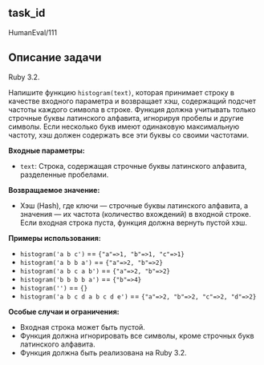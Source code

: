 ## task_id
HumanEval/111

## Описание задачи
Ruby 3.2.

Напишите функцию `histogram(text)`, которая принимает строку в качестве входного параметра и возвращает хэш, содержащий подсчет частоты каждого символа в строке.  Функция должна учитывать только строчные буквы латинского алфавита, игнорируя пробелы и другие символы.  Если несколько букв имеют одинаковую максимальную частоту, хэш должен содержать все эти буквы со своими частотами.

**Входные параметры:**

* `text`: Строка, содержащая строчные буквы латинского алфавита, разделенные пробелами.


**Возвращаемое значение:**

* Хэш (Hash), где ключи — строчные буквы латинского алфавита, а значения — их частота (количество вхождений) в входной строке.  Если входная строка пуста, функция должна вернуть пустой хэш.


**Примеры использования:**

* `histogram('a b c')`  == `{"a"=>1, "b"=>1, "c"=>1}`
* `histogram('a b b a')` == `{"a"=>2, "b"=>2}`
* `histogram('a b c a b')` == `{"a"=>2, "b"=>2}`
* `histogram('b b b b a')` == `{"b"=>4}`
* `histogram('')` == `{}`
* `histogram('a b c d a b c d e')` == `{"a"=>2, "b"=>2, "c"=>2, "d"=>2}`


**Особые случаи и ограничения:**

* Входная строка может быть пустой.
* Функция должна игнорировать все символы, кроме строчных букв латинского алфавита.
* Функция должна быть реализована на Ruby 3.2.



